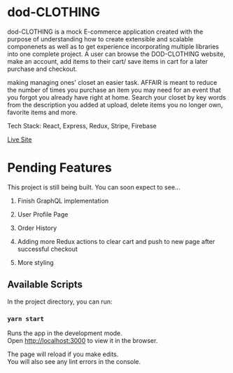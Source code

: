 # dod-CLOTHING

dod-CLOTHING is a mock E-commerce application created with the purpose of understanding how to create extensible and scalable componenets as well as to get experience incorporating multiple libraries into one complete project. A user can browse the DOD-CLOTHING website, make an account, add items to their cart/ save items in cart for a later purchase and checkout.

making managing ones' closet an easier task. AFFAIR is meant to reduce the number of times you purchase an item you may need for an event that you forgot you already have right at home. Search your closet by key words from the description you added at upload, delete items you no longer own, favorite items and more.

Tech Stack: React, Express, Redux, Stripe, Firebase

[Live Site](https://aa-dod.herokuapp.com/)

# Pending Features

This project is still being built. You can soon expect to see...

1. Finish GraphQL implementation

2. User Profile Page

3. Order History

4. Adding more Redux actions to clear cart and push to new page after successful checkout

5. More styling

## Available Scripts

In the project directory, you can run:

### `yarn start`

Runs the app in the development mode.\
Open [http://localhost:3000](http://localhost:3000) to view it in the browser.

The page will reload if you make edits.\
You will also see any lint errors in the console.
